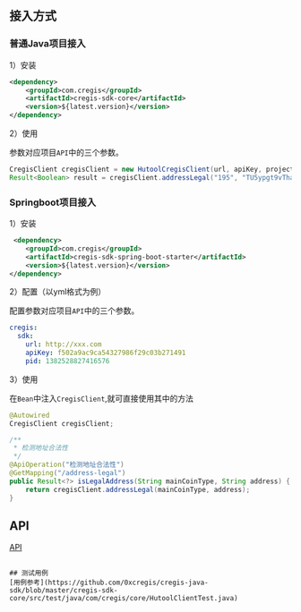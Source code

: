## 接入方式

### 普通Java项目接入

1）安装

```xml
<dependency>
    <groupId>com.cregis</groupId>
    <artifactId>cregis-sdk-core</artifactId>
    <version>${latest.version}</version>
</dependency>
```

2）使用

参数对应项目`API`中的三个参数。

```java
CregisClient cregisClient = new HutoolCregisClient(url, apiKey, projectId);
Result<Boolean> result = cregisClient.addressLegal("195", "TU5ypgt9vThayzSTWNiKYzwhT7uWDgcsUm");
```

### Springboot项目接入

1）安装

```xml
 <dependency>
    <groupId>com.cregis</groupId>
    <artifactId>cregis-sdk-spring-boot-starter</artifactId>
    <version>${latest.version}</version>
</dependency>
```

2）配置（以yml格式为例）

配置参数对应项目`API`中的三个参数。

```yaml
cregis:
  sdk:
    url: http://xxx.com
    apiKey: f502a9ac9ca54327986f29c03b271491
    pid: 1382528827416576
```

3）使用

在`Bean`中注入`CregisClient`,就可直接使用其中的方法

```java
@Autowired
CregisClient cregisClient;

/**
 * 检测地址合法性
 */
@ApiOperation("检测地址合法性")
@GetMapping("/address-legal")
public Result<?> isLegalAddress(String mainCoinType, String address) {
    return cregisClient.addressLegal(mainCoinType, address);
}
```

## API
[API](https://github.com/0xcregis/cregis-java-sdk/blob/master/cregis-sdk-core/src/main/java/com/cregis/core/client/CregisClient.java)
```

## 测试用例
[用例参考](https://github.com/0xcregis/cregis-java-sdk/blob/master/cregis-sdk-core/src/test/java/com/cregis/core/HutoolClientTest.java)
